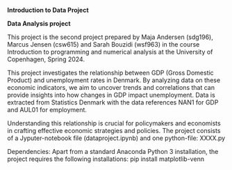 **Introduction to Data Project**

**Data Analysis project**

This project is the second project prepared by Maja Andersen (sdg196), Marcus Jensen (csw615) and Sarah Bouzidi (wsf963) in the course Introduction to programming and numerical analysis at the University of Copenhagen, Spring 2024.

This project investigates the relationship between GDP (Gross Domestic Product) and unemployment rates in Denmark. By analyzing data on these economic indicators, we aim to uncover trends and correlations that can provide insights into how changes in GDP impact unemployment. Data is extracted from Statistics Denmark with the data references NAN1 for GDP and AUL01 for employment. 

Understanding this relationship is crucial for policymakers and economists in crafting effective economic strategies and policies. 
The project consists of a Jyputer-notebook file (dataproject.ipynb) and one python-file: XXXX.py

Dependencies: Apart from a standard Anaconda Python 3 installation, the project requires the following installations:
pip install matplotlib-venn
